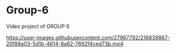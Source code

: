 # Group-6
Video project of GROUP 6


https://user-images.githubusercontent.com/27967792/216839867-20f88a03-5d1b-4614-8a62-7662f4ced73b.mp4

